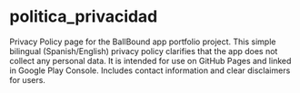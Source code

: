 # politica_privacidad
Privacy Policy page for the BallBound app portfolio project.  This simple bilingual (Spanish/English) privacy policy clarifies that the app does not collect any personal data.   It is intended for use on GitHub Pages and linked in Google Play Console.  Includes contact information and clear disclaimers for users.
